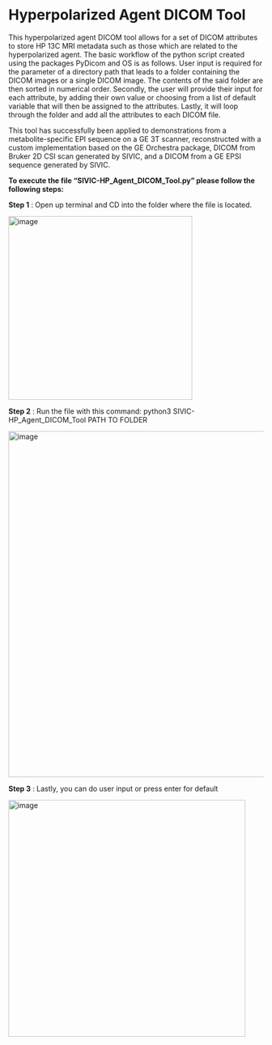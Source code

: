 # Hyperpolarized Agent DICOM Tool

This hyperpolarized agent DICOM tool allows for a set of DICOM attributes to store HP 13C MRI metadata such as those which are related to the hyperpolarized agent. The basic workflow of the python script created using the packages PyDicom and OS is as follows. User input is required for the parameter of a directory path that leads to a folder containing the DICOM images or a single DICOM image. The contents of the said folder are then sorted in numerical order. Secondly, the user will provide their input for each attribute, by adding their own value or choosing from a list of default variable that will then be assigned to the attributes. Lastly, it will loop through the folder and add all the attributes to each DICOM file. 

This tool has successfully been applied to demonstrations from a metabolite-specific EPI sequence on a GE 3T scanner, reconstructed with a custom implementation based on the GE Orchestra package, DICOM from Bruker 2D CSI scan generated by SIVIC, and a DICOM from a GE EPSI sequence generated by SIVIC. <p>
**To execute the file “SIVIC-HP_Agent_DICOM_Tool.py” please follow the following steps:**

**Step 1** :  Open up terminal and CD into the folder where the file is located.<p>
<img width="363" alt="image" src="https://github.com/SIVICLab/sivic/assets/93798112/6f1cd894-7b6a-4bff-b9a2-b79cb694d18b">


**Step 2** : Run the file with this command: python3 SIVIC-HP_Agent_DICOM_Tool PATH TO FOLDER<p>
<img width="684" alt="image" src="https://github.com/SIVICLab/sivic/assets/93798112/5e59fc6a-4359-4d7c-9ec7-3bd1450e1975">
 

**Step 3** : Lastly, you can do user input or press enter for default <p>
<img width="468" alt="image" src="https://github.com/SIVICLab/sivic/assets/93798112/3d2b53c8-7a21-4dea-ace1-c456ba10e891">

